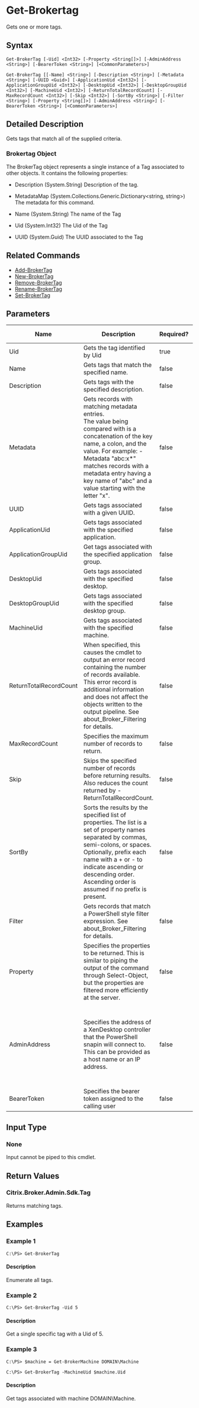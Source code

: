 ﻿
# Get-Brokertag
Gets one or more tags.
## Syntax
```
Get-BrokerTag [-Uid] <Int32> [-Property <String[]>] [-AdminAddress <String>] [-BearerToken <String>] [<CommonParameters>]

Get-BrokerTag [[-Name] <String>] [-Description <String>] [-Metadata <String>] [-UUID <Guid>] [-ApplicationUid <Int32>] [-ApplicationGroupUid <Int32>] [-DesktopUid <Int32>] [-DesktopGroupUid <Int32>] [-MachineUid <Int32>] [-ReturnTotalRecordCount] [-MaxRecordCount <Int32>] [-Skip <Int32>] [-SortBy <String>] [-Filter <String>] [-Property <String[]>] [-AdminAddress <String>] [-BearerToken <String>] [<CommonParameters>]
```
## Detailed Description
Gets tags that match all of the supplied criteria.


### Brokertag Object
The BrokerTag object represents a single instance of a Tag associated to other objects. It contains the following properties:


  * Description (System.String) Description of the tag.

  * MetadataMap (System.Collections.Generic.Dictionary&lt;string, string&gt;) The metadata for this command.

  * Name (System.String) The name of the Tag

  * Uid (System.Int32) The Uid of the Tag

  * UUID (System.Guid) The UUID associated to the Tag


## Related Commands

* [Add-BrokerTag](./Add-BrokerTag/)
* [New-BrokerTag](./New-BrokerTag/)
* [Remove-BrokerTag](./Remove-BrokerTag/)
* [Rename-BrokerTag](./Rename-BrokerTag/)
* [Set-BrokerTag](./Set-BrokerTag/)
## Parameters
| Name   | Description | Required? | Pipeline Input | Default Value |
| --- | --- | --- | --- | --- |
| Uid | Gets the tag identified by Uid | true | false |  |
| Name | Gets tags that match the specified name. | false | false |  |
| Description | Gets tags with the specified description. | false | false |  |
| Metadata | Gets records with matching metadata entries.<br>The value being compared with is a concatenation of the key name, a colon, and the value. For example: -Metadata "abc:x\*" matches records with a metadata entry having a key name of "abc" and a value starting with the letter "x". | false | false |  |
| UUID | Gets tags associated with a given UUID. | false | false |  |
| ApplicationUid | Gets tags associated with the specified application. | false | false |  |
| ApplicationGroupUid | Get tags associated with the specified application group. | false | false |  |
| DesktopUid | Gets tags associated with the specified desktop. | false | false |  |
| DesktopGroupUid | Gets tags associated with the specified desktop group. | false | false |  |
| MachineUid | Gets tags associated with the specified machine. | false | false |  |
| ReturnTotalRecordCount | When specified, this causes the cmdlet to output an error record containing the number of records available. This error record is additional information and does not affect the objects written to the output pipeline. See about\_Broker\_Filtering for details. | false | false | False |
| MaxRecordCount | Specifies the maximum number of records to return. | false | false | 250 |
| Skip | Skips the specified number of records before returning results. Also reduces the count returned by -ReturnTotalRecordCount. | false | false | 0 |
| SortBy | Sorts the results by the specified list of properties. The list is a set of property names separated by commas, semi-colons, or spaces. Optionally, prefix each name with a + or - to indicate ascending or descending order. Ascending order is assumed if no prefix is present. | false | false | The default sort order is by name or unique identifier. |
| Filter | Gets records that match a PowerShell style filter expression. See about\_Broker\_Filtering for details. | false | false |  |
| Property | Specifies the properties to be returned. This is similar to piping the output of the command through Select-Object, but the properties are filtered more efficiently at the server. | false | false |  |
| AdminAddress | Specifies the address of a XenDesktop controller that the PowerShell snapin will connect to. This can be provided as a host name or an IP address. | false | false | Localhost. Once a value is provided by any cmdlet, this value will become the default. |
| BearerToken | Specifies the bearer token assigned to the calling user | false | false |  |

## Input Type

### None
Input cannot be piped to this cmdlet.
## Return Values

### Citrix.Broker.Admin.Sdk.Tag
Returns matching tags.
## Examples

### Example 1
```
C:\PS> Get-BrokerTag
```
#### Description
Enumerate all tags.
### Example 2
```
C:\PS> Get-BrokerTag -Uid 5
```
#### Description
Get a single specific tag with a Uid of 5.
### Example 3
```
C:\PS> $machine = Get-BrokerMachine DOMAIN\Machine

C:\PS> Get-BrokerTag -MachineUid $machine.Uid
```
#### Description
Get tags associated with machine DOMAIN\\Machine.
